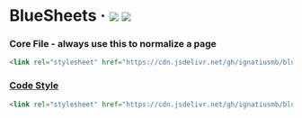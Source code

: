 # BlueSheets &middot; [![](https://img.shields.io/github/release/ignatiusmb/bluesheets.svg?style=popout)](https://github.com/ignatiusmb/bluesheets/releases/latest)&nbsp;[![](https://data.jsdelivr.com/v1/package/gh/ignatiusmb/bluesheets/badge?style=rounded)](https://www.jsdelivr.com/package/gh/ignatiusmb/bluesheets)

### Core File - always use this to normalize a page

```html
<link rel="stylesheet" href="https://cdn.jsdelivr.net/gh/ignatiusmb/bluesheets/core.min.css" />
```

### [Code Style](https://ignatiusmb.github.io/bluesheets)

```html
<link rel="stylesheet" href="https://cdn.jsdelivr.net/gh/ignatiusmb/bluesheets/code.min.css" />
```
